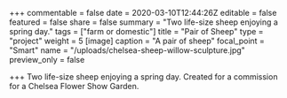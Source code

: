 +++
commentable = false
date = 2020-03-10T12:44:26Z
editable = false
featured = false
share = false
summary = "Two life-size sheep enjoying a spring day."
tags = ["farm or domestic"]
title = "Pair of Sheep"
type = "project"
weight = 5
[image]
caption = "A pair of sheep"
focal_point = "Smart"
name = "/uploads/chelsea-sheep-willow-sculpture.jpg"
preview_only = false

+++
Two life-size sheep enjoying a spring day. Created for a commission for a Chelsea Flower Show Garden.